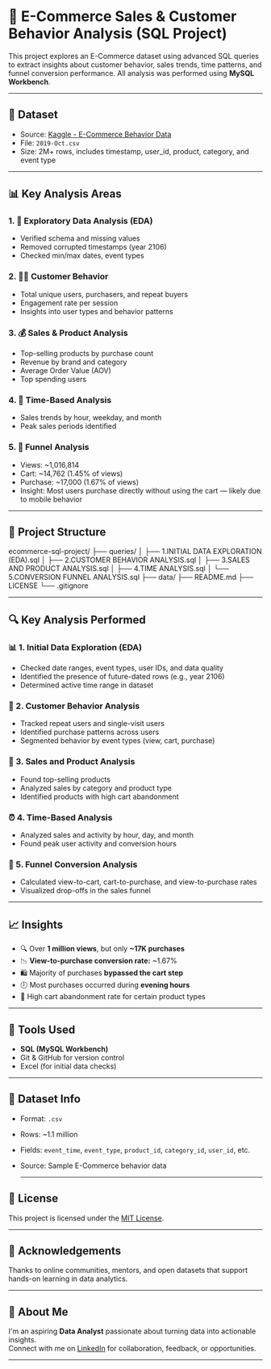# 🛒 E-Commerce Sales & Customer Behavior Analysis (SQL Project)

This project explores an E-Commerce dataset using advanced SQL queries to extract insights about customer behavior, sales trends, time patterns, and funnel conversion performance. All analysis was performed using **MySQL Workbench**.

---

## 📂 Dataset

- Source: [Kaggle - E-Commerce Behavior Data](https://www.kaggle.com/datasets/mkechinov/ecommerce-behavior-data-from-multi-category-store)
- File: `2019-Oct.csv`
- Size: 2M+ rows, includes timestamp, user_id, product, category, and event type

---

## 📊 Key Analysis Areas

### 1. 📁 Exploratory Data Analysis (EDA)
- Verified schema and missing values
- Removed corrupted timestamps (year 2106)
- Checked min/max dates, event types

### 2. 🧑‍💻 Customer Behavior
- Total unique users, purchasers, and repeat buyers
- Engagement rate per session
- Insights into user types and behavior patterns

### 3. 💰 Sales & Product Analysis
- Top-selling products by purchase count
- Revenue by brand and category
- Average Order Value (AOV)
- Top spending users

### 4. 📅 Time-Based Analysis
- Sales trends by hour, weekday, and month
- Peak sales periods identified

### 5. 🔁 Funnel Analysis
- Views: ~1,016,814  
- Cart: ~14,762 (1.45% of views)  
- Purchase: ~17,000 (1.67% of views)
- Insight: Most users purchase directly without using the cart — likely due to mobile behavior

---

## 📎 Project Structure

ecommerce-sql-project/
├── queries/
│   ├── 1.INITIAL DATA EXPLORATION (EDA).sql
│   ├── 2.CUSTOMER BEHAVIOR ANALYSIS.sql
│   ├── 3.SALES AND PRODUCT ANALYSIS.sql
│   ├── 4.TIME ANALYSIS.sql
│   └── 5.CONVERSION FUNNEL ANALYSIS.sql
├── data/
├── README.md
├── LICENSE
└── .gitignore

---

## 🔍 Key Analysis Performed

### 📊 1. Initial Data Exploration (EDA)
- Checked date ranges, event types, user IDs, and data quality
- Identified the presence of future-dated rows (e.g., year 2106)
- Determined active time range in dataset

### 👥 2. Customer Behavior Analysis
- Tracked repeat users and single-visit users
- Identified purchase patterns across users
- Segmented behavior by event types (view, cart, purchase)

### 💸 3. Sales and Product Analysis
- Found top-selling products
- Analyzed sales by category and product type
- Identified products with high cart abandonment

### ⏰ 4. Time-Based Analysis
- Analyzed sales and activity by hour, day, and month
- Found peak user activity and conversion hours

### 🔁 5. Funnel Conversion Analysis
- Calculated view-to-cart, cart-to-purchase, and view-to-purchase rates
- Visualized drop-offs in the sales funnel

---

## 📈 Insights

- 🔍 Over **1 million views**, but only **~17K purchases**
- 📉 **View-to-purchase conversion rate:** ~1.67%
- 🛍️ Majority of purchases **bypassed the cart step**
- 🕖 Most purchases occurred during **evening hours**
- 🛒 High cart abandonment rate for certain product types
  
---

## 🔧 Tools Used

- **SQL (MySQL Workbench)**
- Git & GitHub for version control
- Excel (for initial data checks)

---

## 📁 Dataset Info

- Format: `.csv`
- Rows: ~1.1 million
- Fields: `event_time`, `event_type`, `product_id`, `category_id`, `user_id`, etc.
- Source: Sample E-Commerce behavior data

  ---

## 📜 License

This project is licensed under the [MIT License](LICENSE).

---

## 🙌 Acknowledgements

Thanks to online communities, mentors, and open datasets that support hands-on learning in data analytics.

---

## 💼 About Me

I'm an aspiring **Data Analyst** passionate about turning data into actionable insights.  
Connect with me on [LinkedIn](https://www.linkedin.com/in/mugeesuddin16) for collaboration, feedback, or opportunities.

---


